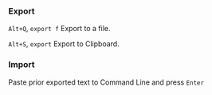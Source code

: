 ### Export

<code>Alt+Q</code>, <code>export f</code> Export to a file.

<code>Alt+S</code>, <code>export</code> Export to Clipboard.


### Import

Paste prior exported text to Command Line and press <code>Enter</code>





